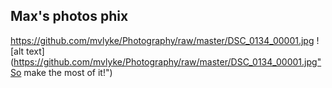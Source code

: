 ## Max's photos phix
https://github.com/mvlyke/Photography/raw/master/DSC_0134_00001.jpg
![alt text](https://github.com/mvlyke/Photography/raw/master/DSC_0134_00001.jpg"So make the most of it!")
